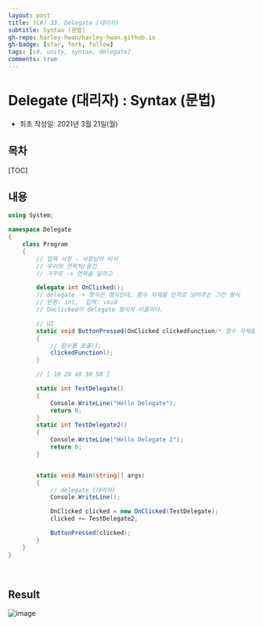 ```yaml
---
layout: post
title: (C#) 33. Delegate (대리자)
subtitle: Syntax (문법)
gh-repo: harley-hwan/harley-hwan.github.io
gh-badge: [star, fork, follow]
tags: [c#, unity, syntax, delegate]
comments: true
---
```


# Delegate (대리자) : Syntax (문법)

- 최초 작성일: 2021년 3월 21일(월)

## 목차

[TOC]

## 내용

```c#
using System;

namespace Delegate
{
    class Program
    {
        // 업체 사장 - 사장님의 비서
        // 우리의 연락처/용건
        // 거꾸로 -> 연락을 달라고

        delegate int OnClicked();
        // delegate -> 형식은 형식인데, 함수 자체를 인자로 넘어주는 그런 형식
        // 반환: int,  입력: void
        // Onclicked이 delegate 형식의 이름이다.

        // UI
        static void ButtonPressed(OnClicked clickedFunction/* 함수 자체를 인자로 넘겨주고 */)
        {
            // 함수를 호출();
            clickedFunction();
        }

        // [ 10 20 40 30 50 ]

        static int TestDelegate()
        {
            Console.WriteLine("Hello Delegate");
            return 0;
        }
        static int TestDelegate2()
        {
            Console.WriteLine("Hello Delegate 2");
            return 0;
        }


        static void Main(string[] args)
        {
            // delegate (대리자)
            Console.WriteLine();

            OnClicked clicked = new OnClicked(TestDelegate);
            clicked += TestDelegate2;

            ButtonPressed(clicked);
        }
    }
}

```

<br/>

## Result

![image](https://user-images.githubusercontent.com/68185569/159217913-f3693532-8c40-4198-a67d-9312ac3b3c23.png)

